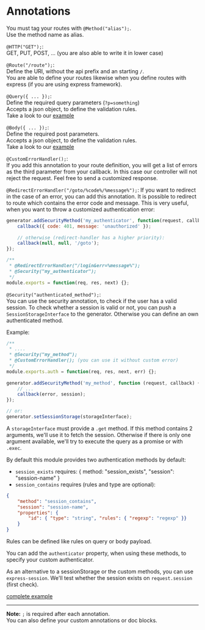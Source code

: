 # Annotations

You must tag your routes with `@Method("alias");`.   
Use the method name as alias.

`@HTTP("GET");`:  
GET, PUT, POST, ... (you are also able to write it in lower case)

`@Route("/route");`:  
Define the URI, without the api prefix and an starting `/`.  
You are able to define your routes likewise when you define routes with express (if you are using express framework).

`@Query({ ... });`:  
Define the required query parameters (`?p=something`)  
Accepts a json object, to define the validation rules.  
Take a look to our [example](/test/sample.js)

`@Body({ ... });`:  
Define the required post parameters.  
Accepts a json object, to define the validation rules.  
Take a look to our [example](/test/sample.js)

`@CustomErrorHandler();`:  
If you add this annotation to your route definition, you will get a list of errors as the third parameter from your callback. 
In this case our controller will not reject the request. Feel free to send a customized response.

`@RedirectErrorHandler("/goto/%code%/%message%");`:
If you want to redirect in the case of an error, you can add this annotation. 
It is possible to redirect to route which contains the error code and message.
This is very useful, when you want to throw a customized authentication error:
```js
generator.addSecurityMethod('my_authenticator', function(request, callback) {
    callback({ code: 401, message: 'unauthorized' });
    
    // otherwise (redirect-handler has a higher priority):
    callback(null, null, '/goto');
});

/**
 * @RedirectErrorHandler("/login&err=%message%");
 * @Security("my_authenticator");
 */
module.exports = function(req, res, next) {};
```

`@Security("authenticated_method");`:  
You can use the security annotation, to check if the user has a valid session. To check whether a session is valid or not,
you can push a `SessionStorageInterface` to the generator. Otherwise you can define an own authenticated method. 

Example:
```js
/**
 * ....
 * @Security("my_method");
 * @CustomErrorHandler(); (you can use it without custom error)
 */
module.exports.auth = function(req, res, next, err) {};
 
generator.addSecurityMethod('my_method', function (request, callback) {
    // ...
    callback(error, session);
});

// or:
generator.setSessionStorage(storageInterface);
```

A `storageInterface` must provide a `.get` method. If this method contains 2 arguments, we'll use it to fetch the session.
Otherwise if there is only one argument available, we'll try to execute the query as a promise or with `.exec`.

By default this module provides two authentication methods by default:
- `session_exists` requires: { method: "session_exists", "session": "session-name" }
- `session_contains` requires (rules and type are optional): 
```json
{ 
    "method": "session_contains", 
    "session": "session-name", 
    "properties": { 
        "id": { "type": "string", "rules": { "regexp": "regexp" }} 
    } 
}
```
Rules can be defined like rules on query or body payload.

You can add the `authenticator` property, when using these methods, to specify your custom authenticator.

As an alternative to a sessionStorage or the custom methods, you can use `express-session`.
We'll test whether the session exists on `request.session` (first check).

[complete example](/sample/sample.js#L65)

---
__Note:__ `;` is required after each annotation.  
You can also define your custom annotations or doc blocks.
